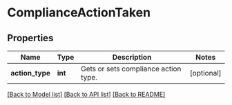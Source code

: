 # ComplianceActionTaken

## Properties
Name | Type | Description | Notes
------------ | ------------- | ------------- | -------------
**action_type** | **int** | Gets or sets compliance action type. | [optional] 

[[Back to Model list]](../README.md#documentation-for-models) [[Back to API list]](../README.md#documentation-for-api-endpoints) [[Back to README]](../README.md)


